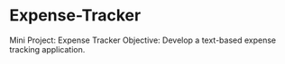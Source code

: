 # Expense-Tracker
Mini Project: Expense Tracker Objective: Develop a text-based expense tracking application.
